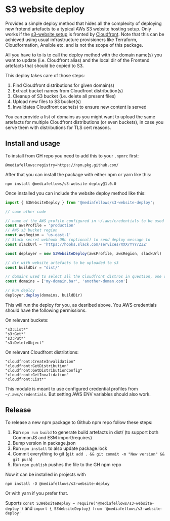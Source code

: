 # S3 website deploy

Provides a simple deploy method that hides all the complexity of deploying new frotend artefacts to a typical AWs S3 website hosting setup.
Only works if the [s3-website setup](https://docs.aws.amazon.com/AmazonS3/latest/userguide/HostingWebsiteOnS3Setup.html) is fronted by [Cloudfront](https://repost.aws/knowledge-center/cloudfront-serve-static-website).
Note that this can be achieved using usual infrastructure provisioners like Terraform, Cloudformation, Ansible etc. and is not the scope of this package.

All you have to to is to call the deploy method with the domain name(s) you want to update (i.e. Cloudfront alias) and the local dir of the Frontend
artefacts that should be copied to S3.

This deploy takes care of those steps:
1. Find Cloudfront distributions for given domain(s)
2. Extract bucket names from Cloudfront distribution(s)
3. Cleanup of S3 bucket (i.e. delete all present files)
4. Upload new files to S3 bucket(s)
5. Invalidates Cloudfront cache(s) to ensure new content is served

You can provide a list of domains as you might want to upload the same artefacts for multiple Cloudfront distributions (or even buckets), in case you serve them with distributions for TLS cert reasons.

## Install and usage

To install from GH repo you need to add this to your `.npmrc` first:
```
@mediafellows:registry=https://npm.pkg.github.com/
```

After that you can install the package with either npm or yarn like this:
```
npm install @mediafellows/s3-website-deploy@1.0.0
```

Once installed you can include the website deploy method like this:

```javascript
import { S3WebsiteDeploy } from '@mediafellows/s3-website-deploy';

// some other code

// name of the AWS profile configured in ~/.aws/credentials to be used to the deploy
const awsProfile = 'production'
// AWS s3 bucket region
const awsRegion = 'us-east-1'
// Slack secret webhook URL (optional) to send deploy message to
const slackUrl = 'https://hooks.slack.com/services/XXX/YYY/ZZZ'

const deployer = new S3WebsiteDeploy(awsProfile, awsRegion, slackUrl)

// dir with website artefacts to be uploaded to s3
const buildDir = "dist/"

// domains used to select all the Cloudfront distros in question, one domain per CF distro is enough to select them
const domains = ['my-domain.bar', 'another-doman.com']

// Run deploy
deployer.deploy(domains, buildDir)
```

This will run the deploy for you, as desribed above. You AWS credentials should have the following permissions.

On relevant buckets:
```
"s3:List*"
"s3:Get*"
"s3:Put*"
"s3:DeleteObject"
```

On relevant Cloudfront distribtions:
```
"cloudfront:CreateInvalidation"
"cloudfront:GetDistribution"
"cloudfront:GetDistributionConfig"
"cloudfront:GetInvalidation"
"cloudfront:List*"
```

This module is meant to use configured credential profiles from `~/.aws/credentials`. But setting AWS ENV variables should also work.

## Release
To release a new npm package to Github npm repo follow these steps:

1. Run `npm run build` to generate build artefacts in dist/ (to support both CommonJS and ESM import/requires)
2. Bump version in package.json
3. Run `npm install` to also update package.lock
4. Commit everything to git (`git add . && git commit -m "New version" && git push`)
4. Run `npm publish` pushes the file to the GH npm repo

Now it can be installed in projects with

`npm install -D @mediafellows/s3-website-deploy`

Or with yarn if you prefer that.

Suports `const S3WebsiteDeploy = require('@mediafellows/s3-website-deploy')` and `import { S3WebsiteDeploy} from '@mediafellows/s3-website-deploy'`
